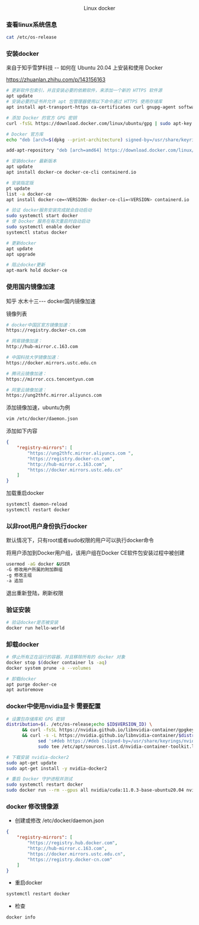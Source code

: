 <center>Linux docker</center>

###  查看linux系统信息

```bash
cat /etc/os-release
```



### 安装docker

来自于知乎雪梦科技 -- 如何在 Ubuntu 20.04 上安装和使用 Docker

https://zhuanlan.zhihu.com/p/143156163

  ```bash
  # 更新软件包索引，并且安装必要的依赖软件，来添加一个新的 HTTPS 软件源
  apt update
  # 安装必要的证书并允许 apt 包管理器使用以下命令通过 HTTPS 使用存储库
  apt install apt-transport-https ca-certificates curl gnupg-agent software-properties-common
  
  # 添加 Docker 的官方 GPG 密钥
  curl -fsSL https://download.docker.com/linux/ubuntu/gpg | sudo apt-key add -
  
  # Docker 官方库
  echo "deb [arch=$(dpkg --print-architecture) signed-by=/usr/share/keyrings/docker-archive-keyring.gpg] https://download.docker.com/linux/ubuntu $(lsb_release -cs) stable" | sudo tee /etc/apt/sources.list.d/docker.list > /dev/null
  
  add-apt-repository "deb [arch=amd64] https://download.docker.com/linux/ubuntu $(lsb_release -cs) stable"
  
  # 安装docker 最新版本
  apt update
  apt install docker-ce docker-ce-cli containerd.io
  
  # 安装指定版
  pt update
  list -a docker-ce
  apt install docker-ce=<VERSION> docker-ce-cli=<VERSION> containerd.io
  
  # 验证 docker服务安装完成就会自动启动
  sudo systemctl start docker
  # 使 Docker 服务在每次重启时自动启动
  sudo systemctl enable docker
  systemctl status docker
  
  # 更新docker
  apt update
  apt upgrade
  
  # 阻止docker更新
  apt-mark hold docker-ce
  ```



### 使用国内镜像加速

知乎 水木十三--- docker国内镜像加速

镜像列表

```bash
# docker中国区官方镜像加速：
https://registry.docker-cn.com

# 网易镜像加速：
http://hub-mirror.c.163.com

# 中国科技大学镜像加速：
https://docker.mirrors.ustc.edu.cn

# 腾讯云镜像加速：
https://mirror.ccs.tencentyun.com

# 阿里云镜像加速：
https://ung2thfc.mirror.aliyuncs.com
```



添加镜像加速，ubuntu为例

```bash
vim /etc/docker/daemon.json
```

添加如下内容

```json
{
    "registry-mirrors": [
        "https://ung2thfc.mirror.aliyuncs.com ",
        "https://registry.docker-cn.com",
        "http://hub-mirror.c.163.com",
        "https://docker.mirrors.ustc.edu.cn"
    ]
}
```



加载重启docker

```bash
systemctl daemon-reload
systemctl restart docker
```





### 以非root用户身份执行docker

默认情况下，只有root或者sudo权限的用户可以执行docker命令

将用户添加到Docker用户组，该用户组在Docker CE软件包安装过程中被创建

```bash
usermod -aG docker &USER
-G 修改用户所属的附加群组
-g 修改主组
-a 追加
```

退出重新登陆，刷新权限



### 验证安装

```bash
# 验证docker是否被安装
docker run hello-world
```



### 卸载docker

```bash
# 停止所有正在运行的容器，并且移除所有的 docker 对象
docker stop $(docker container ls -aq)
docker system prune -a --volumes

# 卸载docker
apt purge docker-ce
apt autoremove
```





### docker中使用nvidia显卡 需要配置

```bash
# 设置包存储库和 GPG 密钥
distribution=$(. /etc/os-release;echo $ID$VERSION_ID) \
      && curl -fsSL https://nvidia.github.io/libnvidia-container/gpgkey | sudo gpg --dearmor -o /usr/share/keyrings/nvidia-container-toolkit-keyring.gpg \
      && curl -s -L https://nvidia.github.io/libnvidia-container/$distribution/libnvidia-container.list | \
            sed 's#deb https://#deb [signed-by=/usr/share/keyrings/nvidia-container-toolkit-keyring.gpg] https://#g' | \
            sudo tee /etc/apt/sources.list.d/nvidia-container-toolkit.list

# 下载安装 nvidia-docker2
sudo apt-get update
sudo apt-get install -y nvidia-docker2

# 重启 Docker 守护进程并测试
sudo systemctl restart docker
sudo docker run --rm --gpus all nvidia/cuda:11.0.3-base-ubuntu20.04 nvidia-smi
```



### docker 修改镜像源

+ 创建或修改 /etc/docker/daemon.json 

```json
{
    "registry-mirrors": [
        "https://registry.hub.docker.com",
        "http://hub-mirror.c.163.com",
        "https://docker.mirrors.ustc.edu.cn",
        "https://registry.docker-cn.com"
    ]
}
```

+ 重启docker

```bash
systemctl restart docker
```

+ 检查

```ba
docker info
